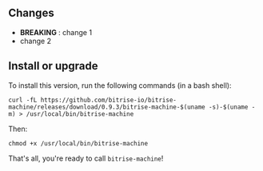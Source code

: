 ## Changes

* __BREAKING__ : change 1
* change 2


## Install or upgrade

To install this version, run the following commands (in a bash shell):

```
curl -fL https://github.com/bitrise-io/bitrise-machine/releases/download/0.9.3/bitrise-machine-$(uname -s)-$(uname -m) > /usr/local/bin/bitrise-machine
```

Then:

```
chmod +x /usr/local/bin/bitrise-machine
```

That's all, you're ready to call `bitrise-machine`!
